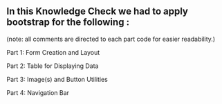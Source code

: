 

## In this Knowledge Check we had to apply bootstrap for the following :
(note: all comments are directed to each part code for easier readability.)

 Part 1: Form Creation and Layout 

 Part 2: Table for Displaying Data 

 Part 3: Image(s) and Button Utilities

 Part 4: Navigation Bar


